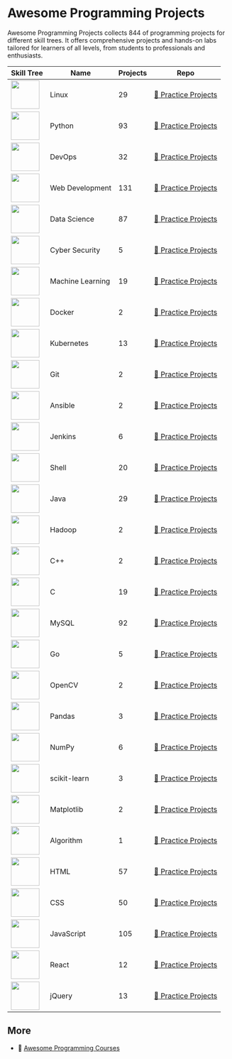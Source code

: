 # Awesome Programming Projects
        
Awesome Programming Projects collects 844 of programming projects for different skill trees. It offers comprehensive projects and hands-on labs tailored for learners of all levels, from students to professionals and enthusiasts.

| Skill Tree                                                           | Name             |   Projects | Repo                                                                                               |
|----------------------------------------------------------------------|------------------|------------|----------------------------------------------------------------------------------------------------|
| <img width='64px' src='https://file.labex.io/path/k5LXo5b82pJm.png'> | Linux            |         29 | [🔗 Practice Projects](https://github.com/labex-labs/practice-linux-programming-projects)           |
| <img width='64px' src='https://file.labex.io/path/E4pVLzVNCjyM.png'> | Python           |         93 | [🔗 Practice Projects](https://github.com/labex-labs/practice-python-programming-projects)          |
| <img width='64px' src='https://file.labex.io/path/a3Od9y18p0bV.png'> | DevOps           |         32 | [🔗 Practice Projects](https://github.com/labex-labs/practice-devops-programming-projects)          |
| <img width='64px' src='https://file.labex.io/path/NHa0nG5axMBE.png'> | Web Development  |        131 | [🔗 Practice Projects](https://github.com/labex-labs/practice-web-development-programming-projects) |
| <img width='64px' src='https://file.labex.io/path/Ctx67nWJaNg4.png'> | Data Science     |         87 | [🔗 Practice Projects](https://github.com/labex-labs/practice-data-science-programming-projects)    |
| <img width='64px' src='https://file.labex.io/path/Xke24vJbuOBk.png'> | Cyber Security   |          5 | [🔗 Practice Projects](https://github.com/labex-labs/practice-cysec-programming-projects)           |
| <img width='64px' src='https://file.labex.io/path/1kXLbMH5geSl.png'> | Machine Learning |         19 | [🔗 Practice Projects](https://github.com/labex-labs/practice-ml-programming-projects)              |
| <img width='64px' src='https://file.labex.io/path/X5zPui0XRqNx.png'> | Docker           |          2 | [🔗 Practice Projects](https://github.com/labex-labs/practice-docker-programming-projects)          |
| <img width='64px' src='https://file.labex.io/path/RTAa3OE96ESn.png'> | Kubernetes       |         13 | [🔗 Practice Projects](https://github.com/labex-labs/practice-kubernetes-programming-projects)      |
| <img width='64px' src='https://file.labex.io/path/mlkFQS0wjouP.png'> | Git              |          2 | [🔗 Practice Projects](https://github.com/labex-labs/practice-git-programming-projects)             |
| <img width='64px' src='https://file.labex.io/path/PBjrCC7U2Koq.png'> | Ansible          |          2 | [🔗 Practice Projects](https://github.com/labex-labs/practice-ansible-programming-projects)         |
| <img width='64px' src='https://file.labex.io/path/VtELSfa4h1jh.png'> | Jenkins          |          6 | [🔗 Practice Projects](https://github.com/labex-labs/practice-jenkins-programming-projects)         |
| <img width='64px' src='https://file.labex.io/path/FaVTnI4iqZP0.png'> | Shell            |         20 | [🔗 Practice Projects](https://github.com/labex-labs/practice-shell-programming-projects)           |
| <img width='64px' src='https://file.labex.io/path/vBtgM8cNsQFn.png'> | Java             |         29 | [🔗 Practice Projects](https://github.com/labex-labs/practice-java-programming-projects)            |
| <img width='64px' src='https://file.labex.io/path/uO8R5nWNL4Pg.png'> | Hadoop           |          2 | [🔗 Practice Projects](https://github.com/labex-labs/practice-hadoop-programming-projects)          |
| <img width='64px' src='https://file.labex.io/path/kjx58efaCNu0.png'> | C++              |          2 | [🔗 Practice Projects](https://github.com/labex-labs/practice-cpp-programming-projects)             |
| <img width='64px' src='https://file.labex.io/path/GAbMWgBPUOxV.png'> | C                |         19 | [🔗 Practice Projects](https://github.com/labex-labs/practice-c-programming-projects)               |
| <img width='64px' src='https://file.labex.io/path/amNAVWgtDX5M.png'> | MySQL            |         92 | [🔗 Practice Projects](https://github.com/labex-labs/practice-mysql-programming-projects)           |
| <img width='64px' src='https://file.labex.io/path/YgASYacMNI6I.png'> | Go               |          5 | [🔗 Practice Projects](https://github.com/labex-labs/practice-go-programming-projects)              |
| <img width='64px' src='https://file.labex.io/path/pQ75vSY2Oubi.png'> | OpenCV           |          2 | [🔗 Practice Projects](https://github.com/labex-labs/practice-opencv-programming-projects)          |
| <img width='64px' src='https://file.labex.io/path/qhqKKAjZr3K5.png'> | Pandas           |          3 | [🔗 Practice Projects](https://github.com/labex-labs/practice-pandas-programming-projects)          |
| <img width='64px' src='https://file.labex.io/path/gdqX0QgXsYjL.png'> | NumPy            |          6 | [🔗 Practice Projects](https://github.com/labex-labs/practice-numpy-programming-projects)           |
| <img width='64px' src='https://file.labex.io/path/N7q3t9dfWfEY.png'> | scikit-learn     |          3 | [🔗 Practice Projects](https://github.com/labex-labs/practice-sklearn-programming-projects)         |
| <img width='64px' src='https://file.labex.io/path/6PDQ0G40CdCX.png'> | Matplotlib       |          2 | [🔗 Practice Projects](https://github.com/labex-labs/practice-matplotlib-programming-projects)      |
| <img width='64px' src='https://file.labex.io/path/FXuseQI6SAeI.png'> | Algorithm        |          1 | [🔗 Practice Projects](https://github.com/labex-labs/practice-algorithm-programming-projects)       |
| <img width='64px' src='https://file.labex.io/path/NrasuEoAvSam.png'> | HTML             |         57 | [🔗 Practice Projects](https://github.com/labex-labs/practice-html-programming-projects)            |
| <img width='64px' src='https://file.labex.io/path/YheSJQuYYCNJ.png'> | CSS              |         50 | [🔗 Practice Projects](https://github.com/labex-labs/practice-css-programming-projects)             |
| <img width='64px' src='https://file.labex.io/path/ztG7iIXOkx2u.png'> | JavaScript       |        105 | [🔗 Practice Projects](https://github.com/labex-labs/practice-javascript-programming-projects)      |
| <img width='64px' src='https://file.labex.io/path/nUDMNpUKFvpT.png'> | React            |         12 | [🔗 Practice Projects](https://github.com/labex-labs/practice-react-programming-projects)           |
| <img width='64px' src='https://file.labex.io/path/gZnWhysfwRvq.png'> | jQuery           |         13 | [🔗 Practice Projects](https://github.com/labex-labs/practice-jquery-programming-projects)          |

## More

- 🔗 [Awesome Programming Courses](https://github.com/labex-labs/awesome-programming-courses)

